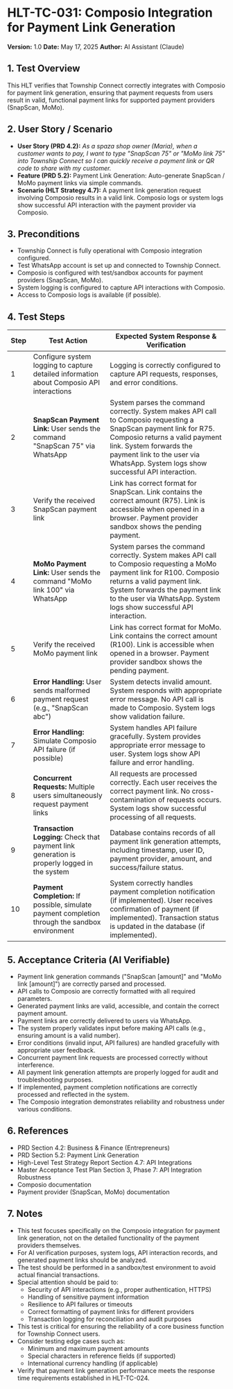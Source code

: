# HLT-TC-031: Composio Integration for Payment Link Generation

**Version:** 1.0
**Date:** May 17, 2025
**Author:** AI Assistant (Claude)

## 1. Test Overview
This HLT verifies that Township Connect correctly integrates with Composio for payment link generation, ensuring that payment requests from users result in valid, functional payment links for supported payment providers (SnapScan, MoMo).

## 2. User Story / Scenario
* **User Story (PRD 4.2):** *As a spaza shop owner (Maria), when a customer wants to pay, I want to type "SnapScan 75" or "MoMo link 75" into Township Connect so I can quickly receive a payment link or QR code to share with my customer.*
* **Feature (PRD 5.2):** Payment Link Generation: Auto-generate SnapScan / MoMo payment links via simple commands.
* **Scenario (HLT Strategy 4.7):** A payment link generation request involving Composio results in a valid link. Composio logs or system logs show successful API interaction with the payment provider via Composio.

## 3. Preconditions
* Township Connect is fully operational with Composio integration configured.
* Test WhatsApp account is set up and connected to Township Connect.
* Composio is configured with test/sandbox accounts for payment providers (SnapScan, MoMo).
* System logging is configured to capture API interactions with Composio.
* Access to Composio logs is available (if possible).

## 4. Test Steps

| Step | Test Action | Expected System Response & Verification |
|------|-------------|----------------------------------------|
| 1 | Configure system logging to capture detailed information about Composio API interactions | Logging is correctly configured to capture API requests, responses, and error conditions. |
| 2 | **SnapScan Payment Link:** User sends the command "SnapScan 75" via WhatsApp | System parses the command correctly. System makes API call to Composio requesting a SnapScan payment link for R75. Composio returns a valid payment link. System forwards the payment link to the user via WhatsApp. System logs show successful API interaction. |
| 3 | Verify the received SnapScan payment link | Link has correct format for SnapScan. Link contains the correct amount (R75). Link is accessible when opened in a browser. Payment provider sandbox shows the pending payment. |
| 4 | **MoMo Payment Link:** User sends the command "MoMo link 100" via WhatsApp | System parses the command correctly. System makes API call to Composio requesting a MoMo payment link for R100. Composio returns a valid payment link. System forwards the payment link to the user via WhatsApp. System logs show successful API interaction. |
| 5 | Verify the received MoMo payment link | Link has correct format for MoMo. Link contains the correct amount (R100). Link is accessible when opened in a browser. Payment provider sandbox shows the pending payment. |
| 6 | **Error Handling:** User sends malformed payment request (e.g., "SnapScan abc") | System detects invalid amount. System responds with appropriate error message. No API call is made to Composio. System logs show validation failure. |
| 7 | **Error Handling:** Simulate Composio API failure (if possible) | System handles API failure gracefully. System provides appropriate error message to user. System logs show API failure and error handling. |
| 8 | **Concurrent Requests:** Multiple users simultaneously request payment links | All requests are processed correctly. Each user receives the correct payment link. No cross-contamination of requests occurs. System logs show successful processing of all requests. |
| 9 | **Transaction Logging:** Check that payment link generation is properly logged in the system | Database contains records of all payment link generation attempts, including timestamp, user ID, payment provider, amount, and success/failure status. |
| 10 | **Payment Completion:** If possible, simulate payment completion through the sandbox environment | System correctly handles payment completion notification (if implemented). User receives confirmation of payment (if implemented). Transaction status is updated in the database (if implemented). |

## 5. Acceptance Criteria (AI Verifiable)
* Payment link generation commands ("SnapScan [amount]" and "MoMo link [amount]") are correctly parsed and processed.
* API calls to Composio are correctly formatted with all required parameters.
* Generated payment links are valid, accessible, and contain the correct payment amount.
* Payment links are correctly delivered to users via WhatsApp.
* The system properly validates input before making API calls (e.g., ensuring amount is a valid number).
* Error conditions (invalid input, API failures) are handled gracefully with appropriate user feedback.
* Concurrent payment link requests are processed correctly without interference.
* All payment link generation attempts are properly logged for audit and troubleshooting purposes.
* If implemented, payment completion notifications are correctly processed and reflected in the system.
* The Composio integration demonstrates reliability and robustness under various conditions.

## 6. References
* PRD Section 4.2: Business & Finance (Entrepreneurs)
* PRD Section 5.2: Payment Link Generation
* High-Level Test Strategy Report Section 4.7: API Integrations
* Master Acceptance Test Plan Section 3, Phase 7: API Integration Robustness
* Composio documentation
* Payment provider (SnapScan, MoMo) documentation

## 7. Notes
* This test focuses specifically on the Composio integration for payment link generation, not on the detailed functionality of the payment providers themselves.
* For AI verification purposes, system logs, API interaction records, and generated payment links should be analyzed.
* The test should be performed in a sandbox/test environment to avoid actual financial transactions.
* Special attention should be paid to:
  * Security of API interactions (e.g., proper authentication, HTTPS)
  * Handling of sensitive payment information
  * Resilience to API failures or timeouts
  * Correct formatting of payment links for different providers
  * Transaction logging for reconciliation and audit purposes
* This test is critical for ensuring the reliability of a core business function for Township Connect users.
* Consider testing edge cases such as:
  * Minimum and maximum payment amounts
  * Special characters in reference fields (if supported)
  * International currency handling (if applicable)
* Verify that payment link generation performance meets the response time requirements established in HLT-TC-024.